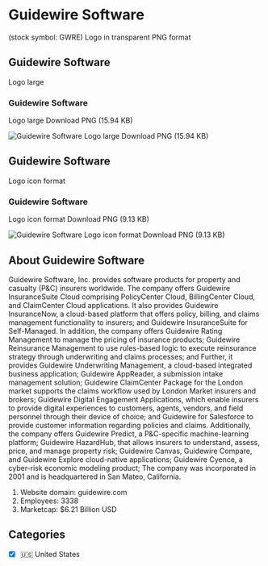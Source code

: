 # Guidewire Software
 (stock symbol: GWRE) Logo in transparent PNG format

## Guidewire Software
 Logo large

### Guidewire Software
 Logo large Download PNG (15.94 KB)

![Guidewire Software
 Logo large Download PNG (15.94 KB)](/img/orig/GWRE_BIG-7d1ff3c2.png)

## Guidewire Software
 Logo icon format

### Guidewire Software
 Logo icon format Download PNG (9.13 KB)

![Guidewire Software
 Logo icon format Download PNG (9.13 KB)](/img/orig/GWRE-79690dda.png)

## About Guidewire Software


Guidewire Software, Inc. provides software products for property and casualty (P&C) insurers worldwide. The company offers Guidewire InsuranceSuite Cloud comprising PolicyCenter Cloud, BillingCenter Cloud, and ClaimCenter Cloud applications. It also provides Guidewire InsuranceNow, a cloud-based platform that offers policy, billing, and claims management functionality to insurers; and Guidewire InsuranceSuite for Self-Managed. In addition, the company offers Guidewire Rating Management to manage the pricing of insurance products; Guidewire Reinsurance Management to use rules-based logic to execute reinsurance strategy through underwriting and claims processes; and  Further, it provides Guidewire Underwriting Management, a cloud-based integrated business application; Guidewire AppReader, a submission intake management solution; Guidewire ClaimCenter Package for the London market supports the claims workflow used by London Market insurers and brokers; Guidewire Digital Engagement Applications, which enable insurers to provide digital experiences to customers, agents, vendors, and field personnel through their device of choice; and Guidewire for Salesforce to provide customer information regarding policies and claims. Additionally, the company offers Guidewire Predict, a P&C-specific machine-learning platform; Guidewire HazardHub, that allows insurers to understand, assess, price, and manage property risk; Guidewire Canvas, Guidewire Compare, and Guidewire Explore cloud-native applications; Guidewire Cyence, a cyber-risk economic modeling product; The company was incorporated in 2001 and is headquartered in San Mateo, California.

1. Website domain: guidewire.com
2. Employees: 3338
3. Marketcap: $6.21 Billion USD


## Categories
- [x] 🇺🇸 United States
